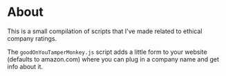 # About

This is a small compilation of scripts that I've made related to ethical company ratings.

The `goodOnYouTamperMonkey.js` script adds a little form to your website (defaults to amazon.com) where you can plug in a company name and get info about it.